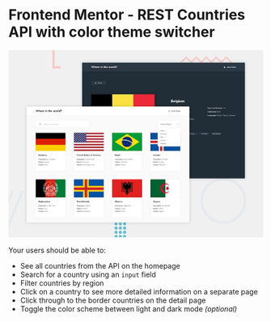 # Frontend Mentor - REST Countries API with color theme switcher

![Design preview for the REST Countries API with color theme switcher coding challenge](./design/desktop-preview.jpg)

Your users should be able to:

- See all countries from the API on the homepage
- Search for a country using an `input` field
- Filter countries by region
- Click on a country to see more detailed information on a separate page
- Click through to the border countries on the detail page
- Toggle the color scheme between light and dark mode *(optional)*
